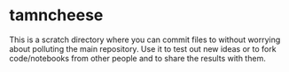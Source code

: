 # tamncheese

This is a scratch directory where you can commit files to without worrying about polluting the main repository.
Use it to test out new ideas or to fork code/notebooks from other people and to share the results with them.